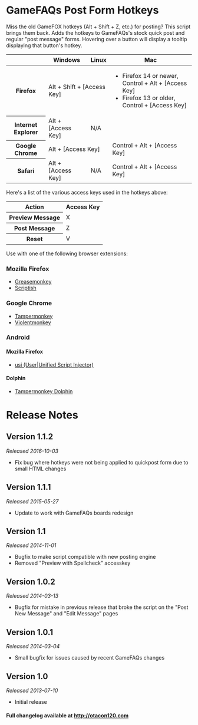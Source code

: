 GameFAQs Post Form Hotkeys
======================================
Miss the old GameFOX hotkeys (Alt + Shift + Z, etc.) for posting? This script brings them back. Adds the hotkeys to GameFAQs's stock quick post and regular "post message" forms. Hovering over a button will display a tooltip displaying that button's hotkey.

<table class="standard-table">
	<colgroup>
		<col class="headers">
		<col class="values">
	</colgroup>
	<thead>
		<tr>
			<th> </th>
			<th scope="col">Windows</th>
			<th scope="col">Linux</th>
			<th scope="col">Mac</th>
		</tr>
	</thead>
	<tbody>
		<tr>
			<th scope="row">Firefox</th>
			<td colspan="2">Alt + Shift + [Access Key]</td>
			<td>
				<ul>
					<li>Firefox 14 or newer, Control + Alt + [Access Key]</li>
					<li>Firefox 13 or older, Control + [Access Key]</li>
				</ul>
			</td>
		</tr>
		<tr>
			<th scope="row">Internet Explorer</th>
			<td>Alt + [Access Key]</td>
			<td colspan="2">N/A</td>
		</tr>
		<tr>
			<th scope="row">Google Chrome</th>
			<td colspan="2">Alt + [Access Key]</td>
			<td>Control + Alt + [Access Key]</td>
		</tr>
		<tr>
			<th scope="row">Safari</th>
			<td>Alt + [Access Key]</td>
			<td>N/A</td>
			<td>Control + Alt + [Access Key]</td>
		</tr>
	</tbody>
</table>

Here's a list of the various access keys used in the hotkeys above:

<table>
	<colgroup>
		<col class="headers">
		<col class="values">
	</colgroup>
	<tr>
		<th scope="col">Action</th>
		<th scope="col">Access Key</th>
	</tr>
	<tr>
		<th scope="row">Preview Message</th>
		<td>X</td>
	</tr>
	<tr>
		<th scope="row">Post Message</th>
		<td>Z</td>
	</tr>
	<tr>
		<th scope="row">Reset</th>
		<td>V</td>
	</tr>
</table>


Use with one of the following browser extensions:

### Mozilla Firefox ###
*	[Greasemonkey](https://addons.mozilla.org/en-US/firefox/addon/greasemonkey/)
*	[Scriptish](https://addons.mozilla.org/en-US/firefox/addon/scriptish/)

### Google Chrome ###
*	[Tampermonkey](https://chrome.google.com/webstore/detail/tampermonkey/dhdgffkkebhmkfjojejmpbldmpobfkfo)
*	[Violentmonkey](https://addons.opera.com/extensions/details/violent-monkey/)

### Android ###

#### Mozilla Firefox ###
*	[usi (User|Unified Script Injector)](https://addons.mozilla.org/en-US/firefox/addon/userunified-script-injector/)

#### Dolphin ####
*	[Tampermonkey Dolphin](https://play.google.com/store/apps/details?id=net.tampermonkey.dolphin)

Release Notes
=============

Version 1.1.2
-------------
_Released 2016-10-03_

*	Fix bug where hotkeys were not being applied to quickpost form due to small HTML changes

Version 1.1.1
-------------
_Released 2015-05-27_

*	Update to work with GameFAQs boards redesign

Version 1.1
-----------
_Released 2014-11-01_

*	Bugfix to make script compatible with new posting engine
*	Removed "Preview with Spellcheck" accesskey

Version 1.0.2
-------------
_Released 2014-03-13_

*	Bugfix for mistake in previous release that broke the script on the "Post New Message" and "Edit Message" pages

Version 1.0.1
-------------
_Released 2014-03-04_

*	Small bugfix for issues caused by recent GameFAQs changes

Version 1.0
-----------
_Released 2013-07-10_

*	Initial release

#### Full changelog available at http://otacon120.com ####
